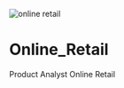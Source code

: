 ![online retail](https://user-images.githubusercontent.com/50729534/189021733-13b77f34-b28f-488a-ae48-d779b7c649d1.jpg)
# Online_Retail
Product Analyst Online Retail
